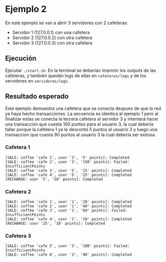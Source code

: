 # Ejemplo 2

En este ejemplo se van a abrir 3 servidores con 2 cafeteras:

- Servidor 1 (127.0.0.1) con una cafetera
- Servidor 2 (127.0.0.2) con otra cafetera
- Servidor 3 (127.0.0.3) con otra cafetera

## Ejecución

Ejecutar `./start.sh`. En la terminal se deberían imprimir los outputs de las cafeteras, y también quedán logs de ellas en `cafeteras/logs` y de los servidores en `servidores/logs`.

## Resultado esperado

Este ejemplo demuestra una cafetera que se conecta despues de que la red ya haya hecho transacciones. La secuencia es identica al ejemplo 1 pero al finalizar estas se conecta la tercera cafetera al servidor 3 y intentará hacer una transaccion que cuesta 100 puntos para el usuario 3, la cual debería fallar porque la cafetera 1 ya le descontó 5 puntos al usuario 3 y luego una transaccion que cuesta 90 puntos al usuario 3 la cual debería ser exitosa.

### Cafetera 1

```
[SALE: coffee 'cafe 1', user '3', '5' points]: Completed
[SALE: coffee 'cafe 2', user '3', '150' points]: Failed: InsufficientPoints
[SALE: coffee 'cafe 3', user '5', '15' points]: Completed
[SALE: coffee 'cafe 4', user '5', '25' points]: Completed
[RECHARGE: user '5', '50' points]: Completed
```

### Cafetera 2

```
[SALE: coffee 'cafe 1', user '1', '20' points]: Completed
[SALE: coffee 'cafe 2', user '1', '40' points]: Completed
[SALE: coffee 'cafe 3', user '1', '60' points]: Failed: InsufficientPoints
[SALE: coffee 'cafe 4', user '1', '10' points]: Completed
[RECHARGE: user '25', '10' points]: Completed
```

### Cafetera 3

```
[SALE: coffee 'cafe 5', user '3', '100' points]: Failed: InsufficientPoints
[SALE: coffee 'cafe 6', user '3', '90' points]: Completed
```
